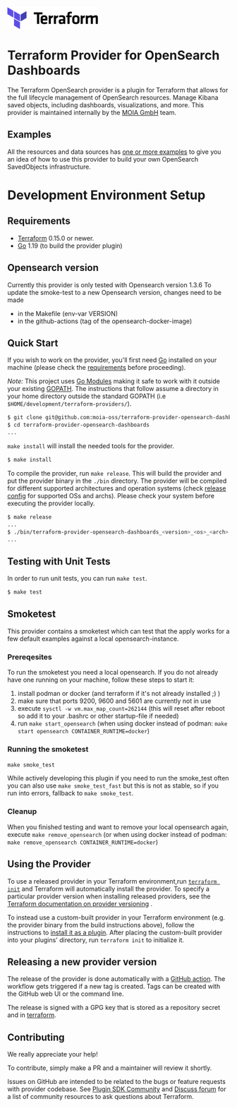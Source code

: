 <a href="https://terraform.io">
    <img src="https://raw.githubusercontent.com/hashicorp/terraform-website/master/public/img/logo-text.svg" alt="Terraform logo" title="Terraform" height="50" />
</a>

# Terraform Provider for OpenSearch Dashboards

The Terraform OpenSearch provider is a plugin for Terraform that allows for the full lifecycle management of OpenSearch resources. Manage Kibana saved objects, including dashboards, visualizations, and more.
This provider is maintained internally by the [MOIA GmbH](https://moia.io) team.

## Examples

All the resources and data sources has [one or more examples](./examples) to give you an idea of how to use this provider to build your own OpenSearch SavedObjects infrastructure.

# Development Environment Setup

## Requirements

- [Terraform](https://www.terraform.io/downloads.html) 0.15.0 or newer.
- [Go](https://golang.org/doc/install) 1.19 (to build the provider plugin)

## Opensearch version

Currently this provider is only tested with Opensearch version 1.3.6
To update the smoke-test to a new Opensearch version, changes need to be made
* in the Makefile (env-var VERSION)
* in the github-actions (tag of the opensearch-docker-image)

## Quick Start

If you wish to work on the provider, you'll first need [Go](http://www.golang.org) installed on your machine (please check the [requirements](#requirements) before proceeding).

_Note:_ This project uses [Go Modules](https://blog.golang.org/using-go-modules) making it safe to work with it outside
your existing [GOPATH](http://golang.org/doc/code.html#GOPATH). The instructions that follow assume a directory in your
home directory outside the standard GOPATH (i.e `$HOME/development/terraform-providers/`).

```sh
$ git clone git@github.com:moia-oss/terraform-provider-opensearch-dashboards.git
$ cd terraform-provider-opensearch-dashboards
...
```

`make install` will install the needed tools for the provider.

```sh
$ make install
```

To compile the provider, run `make release`. This will build the provider and put the provider binary in the `./bin`
directory. The provider will be compiled for different supported architectures and operation systems (check [release config](./.goreleaser.yml) for supported OSs and archs). Please check your system before executing the provider locally.

```sh
$ make release
...
$ ./bin/terraform-provider-opensearch-dashboards_<version>_<os>_<arch>
...
```

## Testing with Unit Tests
In order to run unit tests, you can run `make test`.

```sh
$ make test
```

## Smoketest
This provider contains a smoketest which can test that the apply works for a few default examples
against a local opensearch-instance.

### Prereqesites
To run the smoketest you need a local opensearch. If you do not already have one running on your
machine, follow these steps to start it:

1. install podman or docker (and terraform if it's not already installed ;) )
2. make sure that ports 9200, 9600 and 5601 are currently not in use 
3. execute `sysctl -w vm.max_map_count=262144` (this will reset after reboot so add it to your .bashrc or other startup-file if needed)
4. run `make start_opensearch` (when using docker instead of podman: `make start opensearch CONTAINER_RUNTIME=docker`)

### Running the smoketest

`make smoke_test`

While actively developing this plugin if you need to run the smoke_test often you can also use
`make smoke_test_fast` but this is not as stable, so if you run into errors, fallback to `make smoke_test`.

### Cleanup

When you finished testing and want to remove your local opensearch again, execute `make remove_opensearch`
(or when using docker instead of podman: `make remove_opensearch CONTAINER_RUNTIME=docker`)

## Using the Provider

To use a released provider in your Terraform environment,run [`terraform init`](https://www.terraform.io/docs/commands/init.html) and Terraform will automatically install the
provider. To specify a particular provider version when installing released providers, see the [Terraform documentation on provider versioning](https://www.terraform.io/docs/configuration/providers.html#version-provider-versions) .

To instead use a custom-built provider in your Terraform environment (e.g. the provider binary from the build instructions above), follow the instructions to [install it as a plugin](https://www.terraform.io/docs/plugins/basics.html#installing-plugins). After placing the custom-built provider into your plugins' directory, run `terraform init` to initialize it.

## Releasing a new provider version

The release of the provider is done automatically with a [GitHub action](.github/workflows/release.yaml). The workflow gets triggered if a new tag is created.
Tags can be created with the GitHub web UI or the command line.

The release is signed with a GPG key that is stored as a repository secret and in [terraform](https://registry.terraform.io/providers/moia-oss/opensearch-dashboards/). 

## Contributing

We really appreciate your help!

To contribute, simply make a PR and a maintainer will review it shortly.

Issues on GitHub are intended to be related to the bugs or feature requests with provider codebase.
See [Plugin SDK Community](https://www.terraform.io/community)
and [Discuss forum](https://discuss.hashicorp.com/c/terraform-providers/31/none) for a list of community resources to
ask questions about Terraform.
